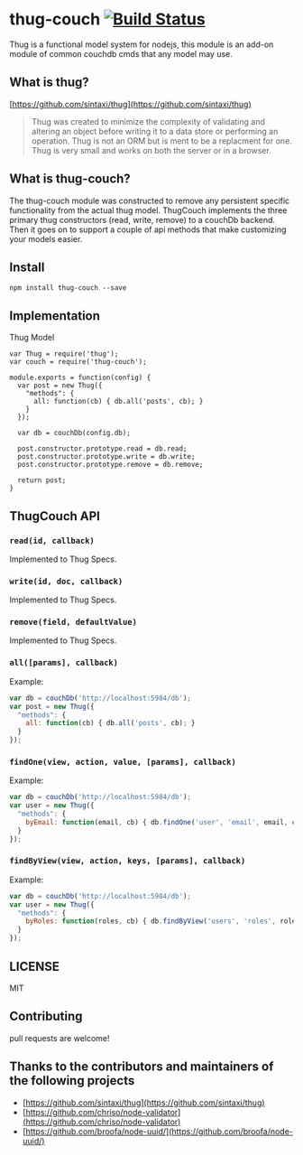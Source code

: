 # thug-couch [![Build Status](https://travis-ci.org/twilson63/thug-couch.png?branch=master)](https://travis-ci.org/twilson63/thug-couch)

Thug is a functional model system for nodejs, this module is an add-on module of common couchdb cmds that any model may use.

## What is thug?

[https://github.com/sintaxi/thug](https://github.com/sintaxi/thug)

> Thug was created to minimize the complexity of validating and altering an object before writing it to a data store or performing an operation. Thug is not an ORM but is ment to be a replacment for one. Thug is very small and works on both the server or in a browser.

## What is thug-couch?

The thug-couch module was constructed to remove any persistent specific functionality from the actual thug model.  ThugCouch implements the three primary thug constructors (read, write, remove) to a couchDb backend.  Then it goes on to support a couple of api methods that make customizing your models easier.

## Install

```
npm install thug-couch --save
```

## Implementation

Thug Model

```
var Thug = require('thug');
var couch = require('thug-couch');

module.exports = function(config) {
  var post = new Thug({
    "methods": {
      all: function(cb) { db.all('posts', cb); }
    }
  });

  var db = couchDb(config.db);

  post.constructor.prototype.read = db.read;
  post.constructor.prototype.write = db.write;
  post.constructor.prototype.remove = db.remove;

  return post;
}
```

## ThugCouch API

### `read(id, callback)`

Implemented to Thug Specs.

### `write(id, doc, callback)`

Implemented to Thug Specs.

### `remove(field, defaultValue)`

Implemented to Thug Specs.

### `all([params], callback)`

Example:

``` javascript
var db = couchDb('http://localhost:5984/db');
var post = new Thug({
  "methods": {
	all: function(cb) { db.all('posts', cb); }
  }
});
```

### `findOne(view, action, value, [params], callback)`

Example:

``` javascript
var db = couchDb('http://localhost:5984/db');
var user = new Thug({
  "methods": {
	byEmail: function(email, cb) { db.findOne('user', 'email', email, cb); }
  }
});
```


### `findByView(view, action, keys, [params], callback)`

Example:

``` javascript
var db = couchDb('http://localhost:5984/db');
var user = new Thug({
  "methods": {
	byRoles: function(roles, cb) { db.findByView('users', 'roles', roles, cb); }
  }
});
```


## LICENSE

MIT

## Contributing

pull requests are welcome!

## Thanks to the contributors and maintainers of the following projects

* [https://github.com/sintaxi/thug](https://github.com/sintaxi/thug)
* [https://github.com/chriso/node-validator](https://github.com/chriso/node-validator)
* [https://github.com/broofa/node-uuid/](https://github.com/broofa/node-uuid/)

